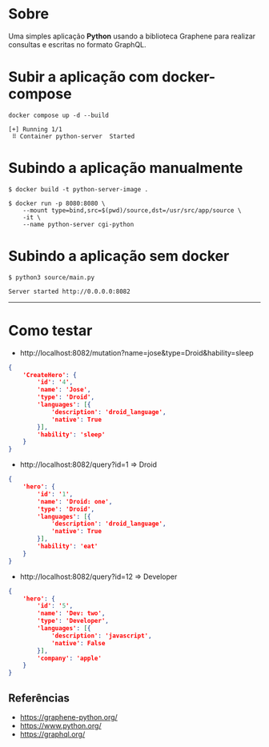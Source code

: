# Sobre
Uma simples aplicação **Python** usando a biblioteca Graphene para realizar consultas e escritas no formato GraphQL.

# Subir a aplicação com docker-compose
```shell
docker compose up -d --build

[+] Running 1/1
 ⠿ Container python-server  Started
```

# Subindo a aplicação manualmente
```shell
$ docker build -t python-server-image .

$ docker run -p 8080:8080 \
    --mount type=bind,src=$(pwd)/source,dst=/usr/src/app/source \ 
    -it \
    --name python-server cgi-python
```

# Subindo a aplicação sem docker
```shell
$ python3 source/main.py
```

```
Server started http://0.0.0.0:8082
```

-----

# Como testar
- http://localhost:8082/mutation?name=jose&type=Droid&hability=sleep

```json
{
	'CreateHero': {
		'id': '4',
		'name': 'Jose',
		'type': 'Droid',
		'languages': [{
			'description': 'droid_language',
			'native': True
		}],
		'hability': 'sleep'
	}
}
```

- http://localhost:8082/query?id=1 => Droid

```json
{
	'hero': {
		'id': '1',
		'name': 'Droid: one',
		'type': 'Droid',
		'languages': [{
			'description': 'droid_language',
			'native': True
		}],
		'hability': 'eat'
	}
}
```


- http://localhost:8082/query?id=12 => Developer

```json
{
	'hero': {
		'id': '5',
		'name': 'Dev: two',
		'type': 'Developer',
		'languages': [{
			'description': 'javascript',
			'native': False
		}],
		'company': 'apple'
	}
}
```

## Referências
- https://graphene-python.org/
- https://www.python.org/
- https://graphql.org/